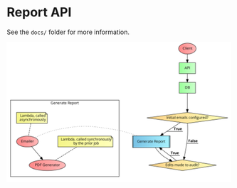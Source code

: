 # Report API
See the `docs/` folder for more information.

![Control Flow of the Report API](docs/report-api-flow.svg "Control Flow of the Report API")